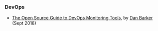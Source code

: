 ### DevOps
* <a href="https://opensource.com/sites/default/files/gated-content/open_source_guide_to_devops_monitoring_tools_v1.pdf">The Open Source Guide to DevOps Monitoring Tools</a>, by <a href="https://danbarker.codes/">Dan Barker</a> (Sept 2018)
